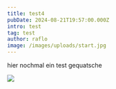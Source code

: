 ```yaml
---
title: test4
pubDate: 2024-08-21T19:57:00.000Z
intro: test
tag: test
author: raflo
image: /images/uploads/start.jpg
---
```

hier nochmal ein test gequatsche

![](/images/uploads/start.jpg)
